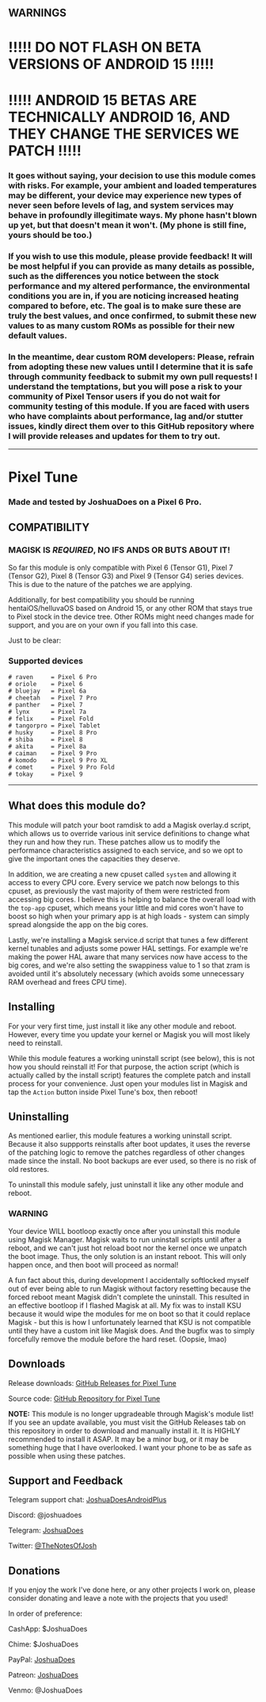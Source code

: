 ## WARNINGS

# !!!!! DO NOT FLASH ON BETA VERSIONS OF ANDROID 15 !!!!!

# !!!!! ANDROID 15 BETAS ARE TECHNICALLY ANDROID 16, AND THEY CHANGE THE SERVICES WE PATCH !!!!!

### It goes without saying, your decision to use this module comes with risks. For example, your ambient and loaded temperatures may be different, your device may experience new types of never seen before levels of lag, and system services may behave in profoundly illegitimate ways. My phone hasn't blown up yet, but that doesn't mean it won't. (My phone is still fine, yours should be too.)

### If you wish to use this module, please provide feedback! It will be most helpful if you can provide as many details as possible, such as the differences you notice between the stock performance and my altered performance, the environmental conditions you are in, if you are noticing increased heating compared to before, etc. The goal is to make sure these are truly the best values, and once confirmed, to submit these new values to as many custom ROMs as possible for their new default values.

### In the meantime, dear custom ROM developers: Please, refrain from adopting these new values until I determine that it is safe through community feedback to submit my own pull requests! I understand the temptations, but you will pose a risk to your community of Pixel Tensor users if you do not wait for community testing of this module. If you are faced with users who have complaints about performance, lag and/or stutter issues, kindly direct them over to this GitHub repository where I will provide releases and updates for them to try out.

---

# Pixel Tune

### Made and tested by JoshuaDoes on a Pixel 6 Pro.

## COMPATIBILITY

### MAGISK IS *REQUIRED*, NO IFS ANDS OR BUTS ABOUT IT!

So far this module is only compatible with Pixel 6 (Tensor G1), Pixel 7 (Tensor G2), Pixel 8 (Tensor G3) and Pixel 9 (Tensor G4) series devices. This is due to the nature of the patches we are applying.

Additionally, for best compatibility you should be running hentaiOS/helluvaOS based on Android 15, or any other ROM that stays true to Pixel stock in the device tree. Other ROMs might need changes made for support, and you are on your own if you fall into this case.

Just to be clear:

### Supported devices

```
# raven     = Pixel 6 Pro
# oriole    = Pixel 6
# bluejay   = Pixel 6a
# cheetah   = Pixel 7 Pro
# panther   = Pixel 7
# lynx      = Pixel 7a
# felix     = Pixel Fold
# tangorpro = Pixel Tablet
# husky     = Pixel 8 Pro
# shiba     = Pixel 8
# akita     = Pixel 8a
# caiman    = Pixel 9 Pro
# komodo    = Pixel 9 Pro XL
# comet     = Pixel 9 Pro Fold
# tokay     = Pixel 9
```

---

## What does this module do?

This module will patch your boot ramdisk to add a Magisk overlay.d script, which allows us to override various init service definitions to change what they run and how they run. These patches allow us to modify the performance characteristics assigned to each service, and so we opt to give the important ones the capacities they deserve.

In addition, we are creating a new cpuset called `system` and allowing it access to every CPU core. Every service we patch now belongs to this cpuset, as previously the vast majority of them were restricted from accessing big cores. I believe this is helping to balance the overall load with the `top-app` cpuset, which means your little and mid cores won't have to boost so high when your primary app is at high loads - system can simply spread alongside the app on the big cores.

Lastly, we're installing a Magisk service.d script that tunes a few different kernel tunables and adjusts some power HAL settings. For example we're making the power HAL aware that many services now have access to the big cores, and we're also setting the swappiness value to 1 so that zram is avoided until it's absolutely necessary (which avoids some unnecessary RAM overhead and frees CPU time).

## Installing

For your very first time, just install it like any other module and reboot. However, every time you update your kernel or Magisk you will most likely need to reinstall.

While this module features a working uninstall script (see below), this is not how you should reinstall it! For that purpose, the action script (which is actually called by the install script) features the complete patch and install process for your convenience. Just open your modules list in Magisk and tap the `Action` button inside Pixel Tune's box, then reboot!

## Uninstalling

As mentioned earlier, this module features a working uninstall script. Because it also suppports reinstalls after boot updates, it uses the reverse of the patching logic to remove the patches regardless of other changes made since the install. No boot backups are ever used, so there is no risk of old restores.

To uninstall this module safely, just uninstall it like any other module and reboot.

### WARNING

Your device WILL bootloop exactly once after you uninstall this module using Magisk Manager. Magisk waits to run uninstall scripts until after a reboot, and we can't just hot reload boot nor the kernel once we unpatch the boot image. Thus, the only solution is an instant reboot. This will only happen once, and then boot will proceed as normal!

A fun fact about this, during development I accidentally softlocked myself out of ever being able to run Magisk without factory resetting because the forced reboot meant Magisk didn't complete the uninstall. This resulted in an effective bootloop if I flashed Magisk at all. My fix was to install KSU because it would wipe the modules for me on boot so that it could replace Magisk - but this is how I unfortunately learned that KSU is not compatible until they have a custom init like Magisk does. And the bugfix was to simply forcefully remove the module before the hard reset. (Oopsie, lmao)

## Downloads

Release downloads: [GitHub Releases for Pixel Tune](https://github.com/JoshuaDoes/ptune/releases)

Source code: [GitHub Repository for Pixel Tune](https://github.com/JoshuaDoes/ptune)

**NOTE:** This module is no longer upgradeable through Magisk's module list! If you see an update available, you must visit the GitHub Releases tab on this repository in order to download and manually install it. It is HIGHLY recommended to install it ASAP. It may be a minor bug, or it may be something huge that I have overlooked. I want your phone to be as safe as possible when using these patches.

## Support and Feedback

Telegram support chat: [JoshuaDoesAndroidPlus](https://joshuado.es/telegram)

Discord: @joshuadoes

Telegram: [JoshuaDoes](https://t.me/JoshuaDoes)

Twitter: [@TheNotesOfJosh](https://twitter.com/TheNotesOfJosh)

## Donations

If you enjoy the work I've done here, or any other projects I work on, please consider donating and leave a note with the projects that you used!

In order of preference:

CashApp: $JoshuaDoes

Chime: $JoshuaDoes

PayPal: [JoshuaDoes](https://paypal.me/JoshuaDoes)

Patreon: [JoshuaDoes](https://patreon.com/JoshuaDoes)

Venmo: @JoshuaDoes

